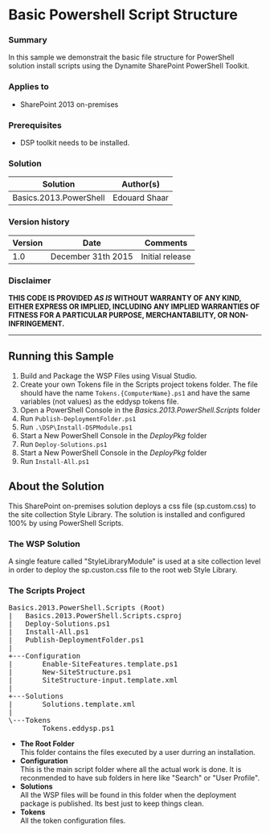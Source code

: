 # Basic Powershell Script Structure #

### Summary ###
In this sample we demonstrait the basic file structure for PowerShell solution install scripts using the Dynamite SharePoint PowerShell Toolkit.

### Applies to ###
-  SharePoint 2013 on-premises

### Prerequisites ###
- DSP toolkit needs to be installed. 

### Solution ###
Solution | Author(s)
---------|----------
Basics.2013.PowerShell | Edouard Shaar

### Version history ###
Version  | Date | Comments
---------| -----| --------
1.0  | December 31th 2015 | Initial release

### Disclaimer ###
**THIS CODE IS PROVIDED *AS IS* WITHOUT WARRANTY OF ANY KIND, EITHER EXPRESS OR IMPLIED, INCLUDING ANY IMPLIED WARRANTIES OF FITNESS FOR A PARTICULAR PURPOSE, MERCHANTABILITY, OR NON-INFRINGEMENT.**

----------
## Running this Sample ##
1. Build and Package the WSP Files using Visual Studio.
2. Create your own Tokens file in the Scripts project tokens folder. The file should have the name ``Tokens.{ComputerName}.ps1`` and have the same variables (not values) as the eddysp tokens file.
2. Open a PowerShell Console in the *Basics.2013.PowerShell.Scripts* folder
3. Run ``Publish-DeploymentFolder.ps1``
4. Run ``.\DSP\Install-DSPModule.ps1``
5. Start a New PowerShell Console in the *DeployPkg* folder
6. Run ``Deploy-Solutions.ps1``
7. Start a New PowerShell Console in the *DeployPkg* folder
8. Run ``Install-All.ps1``

## About the Solution ##
This SharePoint on-premises solution deploys a css file (sp.custom.css) to the site collection Style Library. The solution is installed and configured 100% by using PowerShell Scripts.

### The WSP Solution ###
A single feature called "StyleLibraryModule" is used at a site collection level in order to deploy the sp.custon.css file to the root web Style Library.

### The Scripts Project ###
<pre>
Basics.2013.PowerShell.Scripts (Root)
|   Basics.2013.PowerShell.Scripts.csproj
|   Deploy-Solutions.ps1
|   Install-All.ps1
|   Publish-DeploymentFolder.ps1
|
+---Configuration
|       Enable-SiteFeatures.template.ps1
|       New-SiteStructure.ps1
|       SiteStructure-input.template.xml
|
+---Solutions
|       Solutions.template.xml
|
\---Tokens
        Tokens.eddysp.ps1
</pre>

- **The Root Folder**<br/>This folder contains the files executed by a user durring an installation.
- **Configuration**<br/>This is the main script folder where all the actual work is done. It is reconmended to have sub folders in here like "Search" or "User Profile".
- **Solutions**<br/>All the WSP files will be found in this folder when the deployment package is published. Its best just to keep things clean.
- **Tokens**<br/>All the token configuration files.